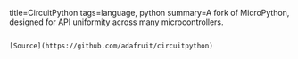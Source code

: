 title=CircuitPython
tags=language, python
summary=A fork of MicroPython, designed for API uniformity across many microcontrollers.
~~~~~~

[Source](https://github.com/adafruit/circuitpython)


